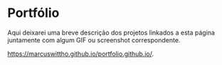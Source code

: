 # Portfólio
Aqui deixarei uma breve descrição dos projetos linkados a esta página juntamente com algum GIF ou screenshot correspondente.

https://marcuswittho.github.io/portfolio.github.io/.